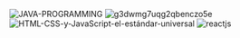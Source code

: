 
![JAVA-PROGRAMMING](https://user-images.githubusercontent.com/113012106/208797783-740e1bc6-edf5-4b8b-8eec-4c87a7a92f39.jpg)
![g3dwmg7uqg2qbenczo5e](https://user-images.githubusercontent.com/113012106/208796825-20cab036-7353-43d8-90bc-4f6484d02098.jpg)
![HTML-CSS-y-JavaScript-el-estándar-universal](https://user-images.githubusercontent.com/113012106/208797268-95d6ae69-ef0e-4996-b72a-90f50869710c.png)
![reactjs](https://user-images.githubusercontent.com/113012106/208796832-d9ba6848-076d-4e44-9060-b611f8099322.jpg)

<!--
**SGDonders/SGDonders** is a ✨ _special_ ✨ repository because its `README.md` (this file) appears on your GitHub profile.

Here are some ideas to get you started:

- 🔭 I’m currently working on ...
- 🌱 I’m currently learning ...
- 👯 I’m looking to collaborate on ...
- 🤔 I’m looking for help with ...
- 💬 Ask me about ...
- 📫 How to reach me: ...
- 😄 Pronouns: ...
- ⚡ Fun fact: ...
-->
